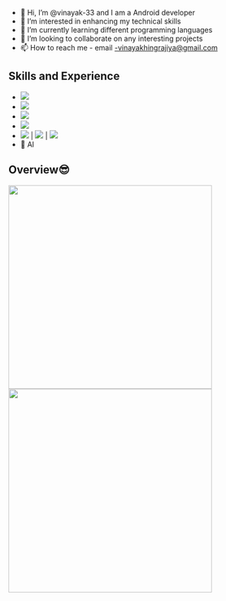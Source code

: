 - 👋 Hi, I’m @vinayak-33 and I am a Android developer
- 👀 I’m interested in enhancing my technical skills
- 🌱 I’m currently learning different programming languages
- 💞️ I’m looking to collaborate on any interesting projects
- 📫 How to reach me -
     email -vinayakhingrajiya@gmail.com


## Skills and Experience 
* <img src="https://img.shields.io/badge/React-20232A?style=for-the-badge&logo=react&logoColor=61DAFB" />
* <img src="https://img.shields.io/badge/Python-20232A?style=for-the-badge&logo=python&logoColor=366D9C" />
* <img src="https://img.shields.io/badge/Tensorflow-20232A?style=for-the-badge&logo=tensorflow&logoColor=E68A23" />
* <img src="https://img.shields.io/badge/Ml-20232A?style=for-the-badge&logo=ml&logoColor=61DAFB" />
* <img src="https://img.shields.io/badge/HTML5-E34F26?style=for-the-badge&logo=html5&logoColor=white" />  | <img src="https://img.shields.io/badge/CSS3-1572B6?style=for-the-badge&logo=css3&logoColor=white" />  | <img src="https://img.shields.io/badge/JavaScript-323330?style=for-the-badge&logo=javascript&logoColor=F7DF1E" />
* 🧠 AI





## Overview😎

<p>
  <a href="#"><img src="https://github-readme-stats.vercel.app/api?username=vinayak-33&count_private=true&show_icons=true&theme=dark" width="400"></a> 
  <a href="#"><img src="https://github-readme-streak-stats.herokuapp.com/?user=vinayak-33&count_private=true&show_icons=true&theme=dark" width="400"></a>
</p>

<!---
vinayak-33/vinayak-33 is a ✨ special ✨ repository because its `README.md` (this file) appears on your GitHub profile.
You can click the Preview link to take a look at your changes.
--->
